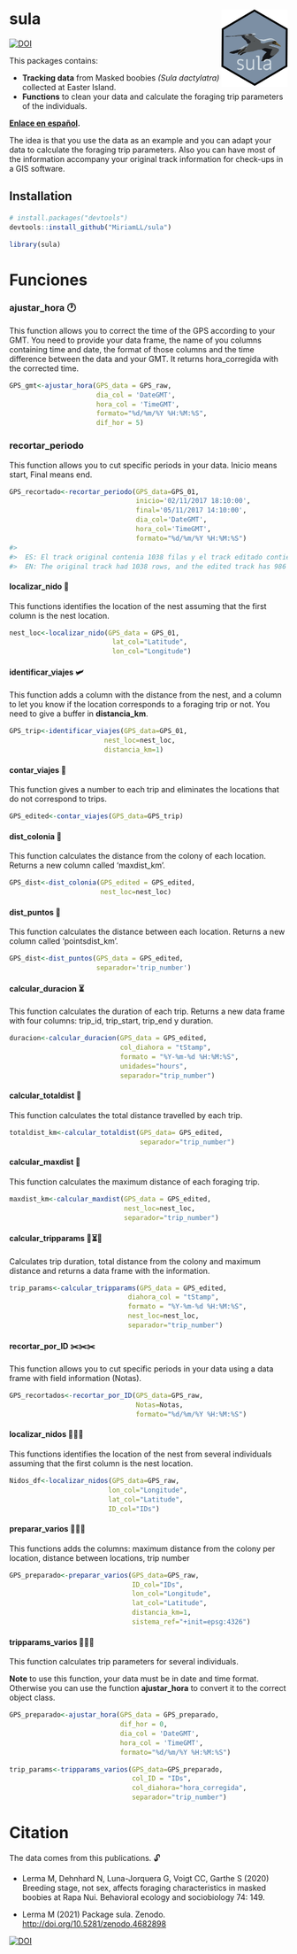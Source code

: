 
<!-- README.md is generated from README.Rmd. Please edit that file -->

# sula <img src="man/figures/logo.png" align="right" width = "120px"/>

[![DOI](https://zenodo.org/badge/354821022.svg)](https://zenodo.org/badge/latestdoi/354821022)

This packages contains: <br>  
- **Tracking data** from Masked boobies *(Sula dactylatra)* collected at
Easter Island.  
- **Functions** to clean your data and calculate the foraging trip
parameters of the individuals.

**[Enlace en
español](https://www.miriam-lerma.com/posts/2021-05-14-sula/).**

The idea is that you use the data as an example and you can adapt your
data to calculate the foraging trip parameters. Also you can have most
of the information accompany your original track information for
check-ups in a GIS software.

## Installation

``` r
# install.packages("devtools")
devtools::install_github("MiriamLL/sula")
```

``` r
library(sula)
```

# Funciones

### ajustar\_hora 🕐

This function allows you to correct the time of the GPS according to
your GMT. You need to provide your data frame, the name of you columns
containing time and date, the format of those columns and the time
difference between the data and your GMT. It returns hora\_corregida
with the corrected time.

``` r
GPS_gmt<-ajustar_hora(GPS_data = GPS_raw,
                      dia_col = 'DateGMT',
                      hora_col = 'TimeGMT',
                      formato="%d/%m/%Y %H:%M:%S",
                      dif_hor = 5)
```

### recortar\_periodo

This function allows you to cut specific periods in your data. Inicio
means start, Final means end.

``` r
GPS_recortado<-recortar_periodo(GPS_data=GPS_01,
                                inicio='02/11/2017 18:10:00',
                                final='05/11/2017 14:10:00',
                                dia_col='DateGMT',
                                hora_col='TimeGMT',
                                formato="%d/%m/%Y %H:%M:%S")
#> 
#>  ES: El track original contenia 1038 filas y el track editado contiene 986 filas 
#>  EN: The original track had 1038 rows, and the edited track has 986
```

#### localizar\_nido 🐣

This functions identifies the location of the nest assuming that the
first column is the nest location.

``` r
nest_loc<-localizar_nido(GPS_data = GPS_01,
                          lat_col="Latitude",
                          lon_col="Longitude")
```

#### identificar\_viajes 🛩️

This function adds a column with the distance from the nest, and a
column to let you know if the location corresponds to a foraging trip or
not. You need to give a buffer in **distancia\_km**.

``` r
GPS_trip<-identificar_viajes(GPS_data=GPS_01,
                        nest_loc=nest_loc,
                        distancia_km=1)
```

#### contar\_viajes 🧮

This function gives a number to each trip and eliminates the locations
that do not correspond to trips.

``` r
GPS_edited<-contar_viajes(GPS_data=GPS_trip)
```

#### dist\_colonia 📏

This function calculates the distance from the colony of each location.
Returns a new column called ‘maxdist\_km’.

``` r
GPS_dist<-dist_colonia(GPS_edited = GPS_edited, 
                       nest_loc=nest_loc)
```

#### dist\_puntos 📐

This function calculates the distance between each location. Returns a
new column called ‘pointsdist\_km’.

``` r
GPS_dist<-dist_puntos(GPS_data = GPS_edited,
                      separador='trip_number')
```

#### calcular\_duracion ⏳

This function calculates the duration of each trip. Returns a new data
frame with four columns: trip\_id, trip\_start, trip\_end y duration.

``` r
duracion<-calcular_duracion(GPS_data = GPS_edited,
                            col_diahora = "tStamp",
                            formato = "%Y-%m-%d %H:%M:%S",
                            unidades="hours",
                            separador="trip_number")
```

#### calcular\_totaldist 📐

This function calculates the total distance travelled by each trip.

``` r
totaldist_km<-calcular_totaldist(GPS_data= GPS_edited,
                                 separador="trip_number")
```

#### calcular\_maxdist 📏

This function calculates the maximum distance of each foraging trip.

``` r
maxdist_km<-calcular_maxdist(GPS_data = GPS_edited, 
                             nest_loc=nest_loc,
                             separador="trip_number")
```

#### calcular\_tripparams 📐⏳📏

Calculates trip duration, total distance from the colony and maximum
distance and returns a data frame with the information.

``` r
trip_params<-calcular_tripparams(GPS_data = GPS_edited,
                              diahora_col = "tStamp",
                              formato = "%Y-%m-%d %H:%M:%S",
                              nest_loc=nest_loc,
                              separador="trip_number")
```

#### recortar\_por\_ID ✂️✂️✂️

This function allows you to cut specific periods in your data using a
data frame with field information (Notas).

``` r
GPS_recortados<-recortar_por_ID(GPS_data=GPS_raw,
                                Notas=Notas,
                                formato="%d/%m/%Y %H:%M:%S")
```

#### localizar\_nidos 🐣🐣🐣

This functions identifies the location of the nest from several
individuals assuming that the first column is the nest location.

``` r
Nidos_df<-localizar_nidos(GPS_data=GPS_raw,
                         lon_col="Longitude",
                         lat_col="Latitude",
                         ID_col="IDs")
```

#### preparar\_varios 🔌🔌🔌

This functions adds the columns: maximum distance from the colony per
location, distance between locations, trip number

``` r
GPS_preparado<-preparar_varios(GPS_data=GPS_raw,
                               ID_col="IDs",
                               lon_col="Longitude",
                               lat_col="Latitude",
                               distancia_km=1,
                               sistema_ref="+init=epsg:4326")
```

#### tripparams\_varios 📐📐📐

This function calculates trip parameters for several individuals.

**Note** to use this function, your data must be in date and time
format. Otherwise you can use the function **ajustar\_hora** to convert
it to the correct object class.

``` r
GPS_preparado<-ajustar_hora(GPS_data = GPS_preparado,
                            dif_hor = 0,
                            dia_col = 'DateGMT',
                            hora_col = 'TimeGMT',
                            formato="%d/%m/%Y %H:%M:%S")
```

``` r
trip_params<-tripparams_varios(GPS_data=GPS_preparado,
                               col_ID = "IDs",
                               col_diahora="hora_corregida",
                               separador="trip_number")
```

# Citation

The data comes from this publications. 🔓  
- Lerma M, Dehnhard N, Luna-Jorquera G, Voigt CC, Garthe S (2020)
Breeding stage, not sex, affects foraging characteristics in masked
boobies at Rapa Nui. Behavioral ecology and sociobiology 74: 149.

-   Lerma M (2021) Package sula. Zenodo.
    <http://doi.org/10.5281/zenodo.4682898>

[![DOI](https://zenodo.org/badge/354821022.svg)](https://zenodo.org/badge/latestdoi/354821022)
